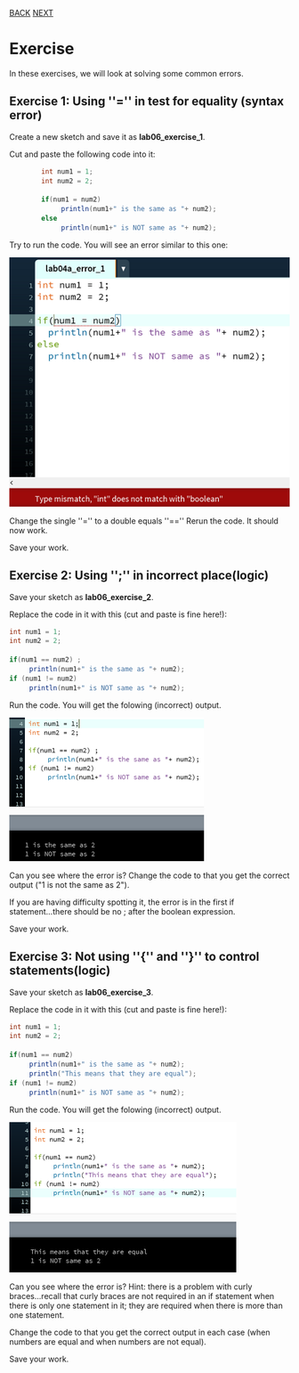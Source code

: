[BACK](/topics/topic06/lab06/05.html) [NEXT](/topics/topic06/lab06/07.html)

# Exercise

In these exercises, we will look at solving some common errors.

## Exercise 1: Using ''='' in test for equality (syntax error)

Create a new sketch and save it as **lab06\_exercise\_1**.

Cut and paste the following code into it:

~~~java
        int num1 = 1;
        int num2 = 2;

        if(num1 = num2)
             println(num1+" is the same as "+ num2);
        else
             println(num1+" is NOT same as "+ num2);
~~~

Try to run the code. You will see an error similar to this one:

![Error Message](./img/12.png)

Change the single ''='' to a double equals ''=='' Rerun the code.  It should now work.

Save your work.  


## Exercise 2: Using '';'' in incorrect place(logic)

Save your sketch as **lab06\_exercise\_2**.

Replace the code in it with this (cut and paste is fine here!):

~~~java
int num1 = 1;
int num2 = 2;

if(num1 == num2) ;
     println(num1+" is the same as "+ num2);
if (num1 != num2)
     println(num1+" is NOT same as "+ num2);
~~~

Run the code. You will get the folowing (incorrect) output.

![This output is incorrect](./img/13.png)

Can you see where the error is? Change the code to that you get the correct output ("1 is not the same as 2").

If you are having difficulty spotting it, the error is in the first if statement...there should be no ; after the boolean expression.

Save your work.


## Exercise 3: Not using ''{'' and ''}'' to control statements(logic)

Save your sketch as **lab06\_exercise\_3**.

Replace the code in it with this (cut and paste is fine here!):

~~~java
int num1 = 1;
int num2 = 2;

if(num1 == num2)
     println(num1+" is the same as "+ num2);
     println("This means that they are equal");
if (num1 != num2)
     println(num1+" is NOT same as "+ num2);
~~~

Run the code. You will get the folowing (incorrect) output.

![This output is incorrect](./img/14.png)

Can you see where the error is?   Hint: there is a problem with curly braces...recall that curly braces are not required in an if statement when there is only one statement in it; they are required when there is more than one statement.

Change the code to that you get the correct output in each case (when numbers are equal and when numbers are not equal).

Save your work.
